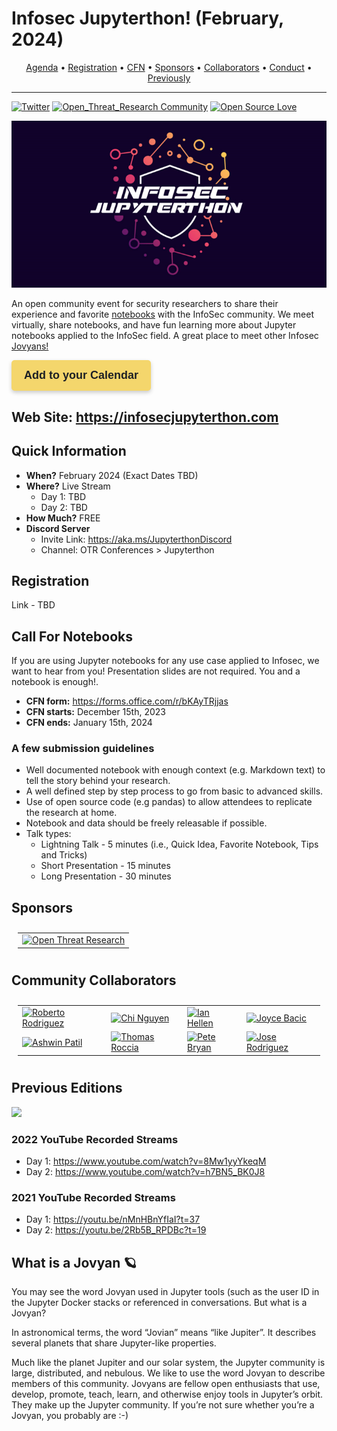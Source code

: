 # Infosec Jupyterthon! (February, 2024)

<p align="center">
  <a href="https://infosecjupyterthon.com/2022/agenda.html">Agenda</a> •
  <a href="#registration">Registration</a> •
  <a href="#call-for-notebooks">CFN</a> •
  <a href="#sponsors">Sponsors</a> •
  <a href="#community-collaborators">Collaborators</a> •
  <a href="https://infosecjupyterthon.com/conduct.html">Conduct</a> •
  <a href="#previous-editions">Previously</a>
</p>

---

[![Twitter](https://img.shields.io/twitter/follow/jupyterthon.svg?style=social&label=Follow)](https://twitter.com/jupyterthon)
[![Open_Threat_Research Community](https://img.shields.io/badge/Open_Threat_Research-Community-brightgreen.svg)](https://twitter.com/OTR_Community)
[![Open Source Love](https://badges.frapsoft.com/os/v3/open-source.svg?v=103)](https://github.com/ellerbrock/open-source-badges/)

<img src="docs/images/infosec-jupyterthon-banner-dark.png" width=700 alt="This image was created by Scriberia for The Turing Way community and is used under a CC-BY licence">

An open community event for security researchers to share their experience and favorite [notebooks](https://jupyter.org/) with the InfoSec community. We meet virtually, share notebooks, and have fun learning more about Jupyter notebooks applied to the InfoSec field. A great place to meet other Infosec [Jovyans!](#what-is-a-jovyan-🪐)

<a rel="noopener" target="_blank" href="https://infosecjupyterthon.com/2022/Jupyterthon22.ics" class="cta btn-yellow" style="background-color: #F4D66C; font-size: 18px; font-family: Helvetica, Arial, sans-serif; font-weight:bold; text-decoration: none; padding: 14px 20px; color: #1D2025; border-radius: 5px; display:inline-block; mso-padding-alt:0; box-shadow:0 3px 6px rgba(0,0,0,.2);"><!--[if mso]><i style="letter-spacing: 25px;mso-font-width:-100%;mso-text-raise:30pt"> </i><![endif]--><span style="mso-text-raise:15pt;">Add to your Calendar</span><!--[if mso]><i style="letter-spacing: 25px;mso-font-width:-100%"> </i><![endif]--></a>

## Web Site: https://infosecjupyterthon.com

## Quick Information

* **When?** February 2024 (Exact Dates TBD)
* **Where?** Live Stream
    * Day 1: TBD
    * Day 2: TBD
* **How Much?** FREE
* **Discord Server**
    * Invite Link: https://aka.ms/JupyterthonDiscord
    * Channel: OTR Conferences > Jupyterthon

## Registration 

Link - TBD

## Call For Notebooks
If you are using Jupyter notebooks for any use case applied to Infosec, we want to hear from you! Presentation slides are not required. You and a notebook is enough!.

* **CFN form:** https://forms.office.com/r/bKAyTRjjas
* **CFN starts:** December 15th, 2023
* **CFN ends:** January 15th, 2024

### A few submission guidelines
* Well documented notebook with enough context (e.g. Markdown text) to tell the story behind your research.
* A well defined step by step process to go from basic to advanced skills.
* Use of open source code (e.g pandas) to allow attendees to replicate the research at home.
* Notebook and data should be freely releasable if possible.
* Talk types:
    * Lightning Talk - 5 minutes (i.e., Quick Idea, Favorite Notebook, Tips and Tricks)
    * Short Presentation - 15 minutes
    * Long Presentation - 30 minutes

## Sponsors

<table style="padding:10px">
  <tr>
    <td> 
        <a href="https://twitter.com/OTR_Community">
            <img src="docs/2022/images/sponsors/OTR.png"  alt="Open Threat Research">
        </a>
    </td>
  </tr>
</table>

## Community Collaborators

<table style="padding:10px">
  <tr>
    <td> 
        <a href="https://infosecjupyterthon.com/collaborators/Roberto-Rodriguez.html">
            <img src="docs/images/collaborators/Roberto-Rodriguez.png"  alt="Roberto Rodriguez">
        </a>
    </td>
    <td>
        <a href="https://infosecjupyterthon.com/collaborators/Chi-Nguyen.html">
            <img src="docs/images/collaborators/Chi-Nguyen.png" alt="Chi Nguyen">
        </a>
    </td>
    <td>
        <a href="https://infosecjupyterthon.com/collaborators/Ian-Hellen.html">
            <img src="docs/images/collaborators/Ian-Hellen.png" alt="Ian Hellen">
        </a>
    </td>
    <td>
        <a href="https://infosecjupyterthon.com/collaborators/Joyce-Bacic.html">
            <img src="docs/images/collaborators/Joyce-Bacic.png" alt="Joyce Bacic">
        </a>
    </td>
  </tr>
  <tr>
    <td>
        <a href="https://infosecjupyterthon.com/collaborators/Ashwin-Patil.html">
            <img src="docs/images/collaborators/Ashwin-Patil.png"  alt="Ashwin Patil">
        </a>
    </td>
    <td>
        <a href="https://infosecjupyterthon.com/collaborators/Thomas-Roccia.html">
            <img src="docs/images/collaborators/Thomas-Roccia.png" alt="Thomas Roccia">
        </a>
    </td>
    <td>
        <a href="https://infosecjupyterthon.com/collaborators/Pete-Bryan.html">
            <img src="docs/images/collaborators/Pete-Bryan.png" alt="Pete Bryan">
        </a>
    </td>
    <td>
        <a href="https://infosecjupyterthon.com/collaborators/Jose-Rodriguez.html">
            <img src="docs/images/collaborators/Jose-Rodriguez.png" alt="Jose Rodriguez">
        </a>
    </td>
  </tr>
</table>

## Previous Editions

![](docs/images/Jupyterthon-2021.png)

### 2022 YouTube Recorded Streams

* Day 1: https://www.youtube.com/watch?v=8Mw1yyYkeqM
* Day 2: https://www.youtube.com/watch?v=h7BN5_BK0J8

### 2021 YouTube Recorded Streams

* Day 1: https://youtu.be/nMnHBnYfIaI?t=37
* Day 2: https://youtu.be/2Rb5B_RPDBc?t=19

## What is a Jovyan 🪐

You may see the word Jovyan used in Jupyter tools (such as the user ID in the Jupyter Docker stacks or referenced in conversations. But what is a Jovyan?

In astronomical terms, the word “Jovian” means “like Jupiter”. It describes several planets that share Jupyter-like properties.

Much like the planet Jupiter and our solar system, the Jupyter community is large, distributed, and nebulous. We like to use the word Jovyan to describe members of this community. Jovyans are fellow open enthusiasts that use, develop, promote, teach, learn, and otherwise enjoy tools in Jupyter’s orbit. They make up the Jupyter community. If you’re not sure whether you’re a Jovyan, you probably are :-)